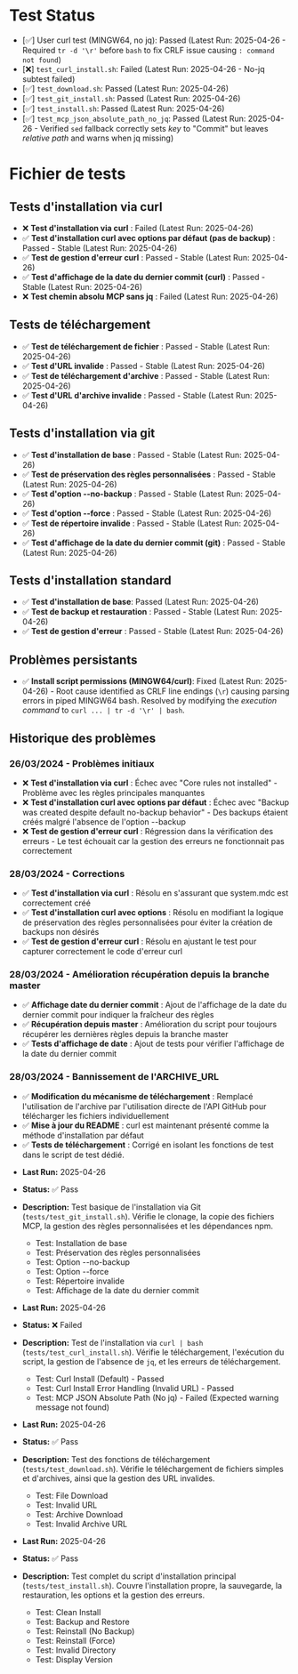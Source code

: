 # Test Status

- [✅] User curl test (MINGW64, no jq): Passed (Latest Run: 2025-04-26 - Required `tr -d '\r'` before `bash` to fix CRLF issue causing `: command not found`)
- [❌] `test_curl_install.sh`: Failed (Latest Run: 2025-04-26 - No-jq subtest failed)
- [✅] `test_download.sh`: Passed (Latest Run: 2025-04-26)
- [✅] `test_git_install.sh`: Passed (Latest Run: 2025-04-26)
- [✅] `test_install.sh`: Passed (Latest Run: 2025-04-26)
- [✅] `test_mcp_json_absolute_path_no_jq`: Passed (Latest Run: 2025-04-26 - Verified `sed` fallback correctly sets *key* to "Commit" but leaves *relative path* and warns when jq missing)

# Fichier de tests

## Tests d'installation via curl
- ❌ **Test d'installation via curl** : Failed (Latest Run: 2025-04-26)
- ✅ **Test d'installation curl avec options par défaut (pas de backup)** : Passed - Stable (Latest Run: 2025-04-26)
- ✅ **Test de gestion d'erreur curl** : Passed - Stable (Latest Run: 2025-04-26)
- ✅ **Test d'affichage de la date du dernier commit (curl)** : Passed - Stable (Latest Run: 2025-04-26)
- ❌ **Test chemin absolu MCP sans jq** : Failed (Latest Run: 2025-04-26)

## Tests de téléchargement
- ✅ **Test de téléchargement de fichier** : Passed - Stable (Latest Run: 2025-04-26)
- ✅ **Test d'URL invalide** : Passed - Stable (Latest Run: 2025-04-26)
- ✅ **Test de téléchargement d'archive** : Passed - Stable (Latest Run: 2025-04-26)
- ✅ **Test d'URL d'archive invalide** : Passed - Stable (Latest Run: 2025-04-26)

## Tests d'installation via git
- ✅ **Test d'installation de base** : Passed - Stable (Latest Run: 2025-04-26)
- ✅ **Test de préservation des règles personnalisées** : Passed - Stable (Latest Run: 2025-04-26)
- ✅ **Test d'option --no-backup** : Passed - Stable (Latest Run: 2025-04-26)
- ✅ **Test d'option --force** : Passed - Stable (Latest Run: 2025-04-26)
- ✅ **Test de répertoire invalide** : Passed - Stable (Latest Run: 2025-04-26)
- ✅ **Test d'affichage de la date du dernier commit (git)** : Passed - Stable (Latest Run: 2025-04-26)

## Tests d'installation standard
- ✅ **Test d'installation de base**: Passed (Latest Run: 2025-04-26)
- ✅ **Test de backup et restauration** : Passed - Stable (Latest Run: 2025-04-26)
- ✅ **Test de gestion d'erreur** : Passed - Stable (Latest Run: 2025-04-26)

## Problèmes persistants
- ✅ **Install script permissions (MINGW64/curl)**: Fixed (Latest Run: 2025-04-26) - Root cause identified as CRLF line endings (`\r`) causing parsing errors in piped MINGW64 bash. Resolved by modifying the *execution command* to `curl ... | tr -d '\r' | bash`.

## Historique des problèmes

### 26/03/2024 - Problèmes initiaux
- ❌ **Test d'installation via curl** : Échec avec "Core rules not installed" - Problème avec les règles principales manquantes
- ❌ **Test d'installation curl avec options par défaut** : Échec avec "Backup was created despite default no-backup behavior" - Des backups étaient créés malgré l'absence de l'option --backup
- ❌ **Test de gestion d'erreur curl** : Régression dans la vérification des erreurs - Le test échouait car la gestion des erreurs ne fonctionnait pas correctement

### 28/03/2024 - Corrections
- ✅ **Test d'installation via curl** : Résolu en s'assurant que system.mdc est correctement créé
- ✅ **Test d'installation curl avec options** : Résolu en modifiant la logique de préservation des règles personnalisées pour éviter la création de backups non désirés
- ✅ **Test de gestion d'erreur curl** : Résolu en ajustant le test pour capturer correctement le code d'erreur curl

### 28/03/2024 - Amélioration récupération depuis la branche master
- ✅ **Affichage date du dernier commit** : Ajout de l'affichage de la date du dernier commit pour indiquer la fraîcheur des règles
- ✅ **Récupération depuis master** : Amélioration du script pour toujours récupérer les dernières règles depuis la branche master
- ✅ **Tests d'affichage de date** : Ajout de tests pour vérifier l'affichage de la date du dernier commit

### 28/03/2024 - Bannissement de l'ARCHIVE_URL
- ✅ **Modification du mécanisme de téléchargement** : Remplacé l'utilisation de l'archive par l'utilisation directe de l'API GitHub pour télécharger les fichiers individuellement
- ✅ **Mise à jour du README** : curl est maintenant présenté comme la méthode d'installation par défaut
- ✅ **Tests de téléchargement** : Corrigé en isolant les fonctions de test dans le script de test dédié. 

*   **Last Run:** 2025-04-26
*   **Status:** ✅ Pass
*   **Description:** Test basique de l'installation via Git (`tests/test_git_install.sh`). Vérifie le clonage, la copie des fichiers MCP, la gestion des règles personnalisées et les dépendances npm.
    *   Test: Installation de base
    *   Test: Préservation des règles personnalisées
    *   Test: Option --no-backup
    *   Test: Option --force
    *   Test: Répertoire invalide
    *   Test: Affichage de la date du dernier commit

*   **Last Run:** 2025-04-26
*   **Status:** ❌ Failed
*   **Description:** Test de l'installation via `curl | bash` (`tests/test_curl_install.sh`). Vérifie le téléchargement, l'exécution du script, la gestion de l'absence de `jq`, et les erreurs de téléchargement.
    *   Test: Curl Install (Default) - Passed
    *   Test: Curl Install Error Handling (Invalid URL) - Passed
    *   Test: MCP JSON Absolute Path (No jq) - Failed (Expected warning message not found)

*   **Last Run:** 2025-04-26
*   **Status:** ✅ Pass
*   **Description:** Test des fonctions de téléchargement (`tests/test_download.sh`). Vérifie le téléchargement de fichiers simples et d'archives, ainsi que la gestion des URL invalides.
    *   Test: File Download
    *   Test: Invalid URL
    *   Test: Archive Download
    *   Test: Invalid Archive URL

*   **Last Run:** 2025-04-26
*   **Status:** ✅ Pass
*   **Description:** Test complet du script d'installation principal (`tests/test_install.sh`). Couvre l'installation propre, la sauvegarde, la restauration, les options et la gestion des erreurs.
    *   Test: Clean Install
    *   Test: Backup and Restore
    *   Test: Reinstall (No Backup)
    *   Test: Reinstall (Force)
    *   Test: Invalid Directory
    *   Test: Display Version 